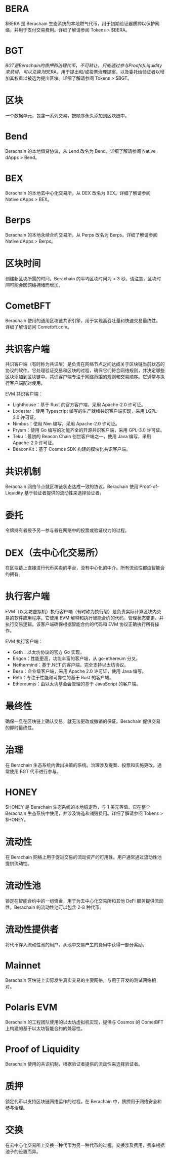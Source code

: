 # BERA

$BERA 是 Berachain 生态系统的本地燃气代币，用于初期验证器质押以保护网络，并用于支付交易费用。详细了解请参阅 Tokens > $BERA。

# BGT

$BGT是Berachain的质押和治理代币，不可转让，只能通过参与Proof of Liquidity来获得，可以兑换为$BERA，用于提出和/或投票治理提案，以及委托给验证者以增加其权重以被选为提出区块。详细了解请参阅 Tokens > $BGT。

# 区块

一个数据单元，包含一系列交易，按顺序永久添加到区块链中。

# Bend

Berachain 的本地借贷协议，从 Lend 改名为 Bend。详细了解请参阅 Native dApps > Bend。

# BEX

Berachain 的本地去中心化交易所，从 DEX 改名为 BEX。详细了解请参阅 Native dApps > BEX。

# Berps

Berachain 的本地永续合约交易所，从 Perps 改名为 Berps。详细了解请参阅 Native dApps > Berps。

# 区块时间

创建新区块所需的时间。Berachain 的平均区块时间为 < 3 秒。请注意，区块时间可能会因网络拥堵而增加。

# CometBFT

Berachain 使用的通用区块链共识引擎，用于实现高吞吐量和快速交易最终性。详细了解请访问 Cometbft.com。

# 共识客户端

共识客户端（有时称为共识层）是负责在网络节点之间达成关于区块链当前状态的协议的软件。它处理验证交易和区块的过程，确保它们符合网络规则，并决定哪些区块添加到区块链中。共识客户端专注于网络范围的规则和交易顺序。它通常与执行客户端配对使用。

EVM 共识客户端：

- Lighthouse：基于 Rust 的官方客户端，采用 Apache-2.0 许可证。
- Lodestar：使用 Typescript 编写的生产就绪共识客户端实现，采用 LGPL-3.0 许可证。
- Nimbus：使用 Nim 编写，采用 Apache-2.0 许可证。
- Prysm：使用 Go 编写的功能齐全的开源共识客户端，采用 GPL-3.0 许可证。
- Teku：最初的 Beacon Chain 创世客户端之一，使用 Java 编写，采用 Apache-2.0 许可证。
- BeaconKit：基于 Cosmos SDK 构建的模块化共识客户端。

# 共识机制

Berachain 网络节点就区块链状态达成一致的协议。Berachain 使用 Proof-of-Liquidity 基于验证者提供的流动性来选择验证者。

# 委托

令牌持有者授予另一参与者在网络中的投票或验证权力的过程。

# DEX（去中心化交易所）

在区块链上直接进行代币买卖的平台，没有中心化的中介。所有流动性都由智能合约拥有。

# 执行客户端

EVM（以太坊虚拟机）执行客户端（有时称为执行层）是负责实际计算区块内交易的软件应用程序。它使用 EVM 解释和执行智能合约的代码，管理状态变更，并执行交易逻辑。该客户端确保根据智能合约的代码和 EVM 协议正确执行所有操作。

EVM 执行客户端：

- Geth：以太坊协议的官方 Go 实现。
- Erigon：性能更高，功能丰富的客户端，从 go-ethereum 分叉。
- Nethermind：基于.NET 的客户端，完全支持以太坊协议。
- Besu：企业级客户端，采用 Apache 2.0 许可证，使用 Java 编写。
- Reth：专注于性能和可靠性的基于 Rust 的客户端。
- Ethereumjs：由以太坊基金会管理的基于 JavaScript 的客户端。

# 最终性

确保一旦在区块链上确认交易，就无法更改或撤销的保证。Berachain 提供交易的即时最终性。

# 治理

在 Berachain 生态系统内做出决策的系统。治理涉及提案、投票和实施更改，通常使用 BGT 代币进行参与。

# HONEY

$HONEY 是 Berachain 生态系统的本地稳定币，与 1 美元等值。它在整个 Berachain 生态系统中使用，并涉及铸造和销毁费用。详细了解请参阅 Tokens > $HONEY。

# 流动性

在 Berachain 网络上用于促进交易的流动资产的可用性。用户通常通过流动性池提供流动性。

# 流动性池

锁定在智能合约中的一组资金，用于为去中心化交易所和其他 DeFi 服务提供流动性。Berachain 的流动性池可以包含 2-8 种代币。

# 流动性提供者

将代币存入流动性池的用户，从池中交易产生的费用中获得一部分奖励。

# Mainnet

Berachain 区块链上实际发生真实交易的主要网络，与用于开发的测试网络相对。

# Polaris EVM

Berachain 的工程团队使用的以太坊虚拟机实现，提供与 Cosmos 的 CometBFT 上构建的基于以太坊智能合约的兼容性。

# Proof of Liquidity

Berachain 使用的共识机制，根据验证者提供的流动性来选择验证者。

# 质押

锁定代币以支持区块链网络运作的过程。在 Berachain 中，质押用于网络安全和参与治理。

# 交换

在去中心化交易所上交换一种代币为另一种代币的过程。交换涉及费用，费率根据池子的设置而异。
